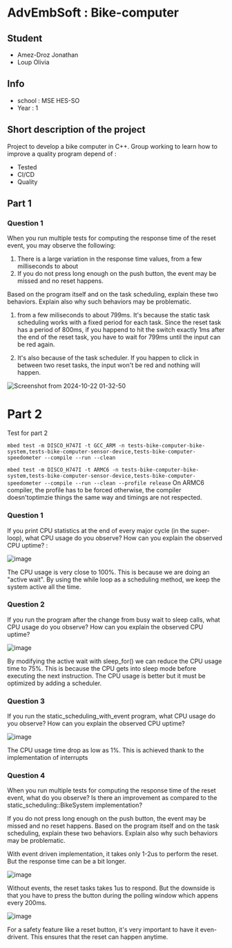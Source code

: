 # AdvEmbSoft : Bike-computer 
## Student
- Amez-Droz Jonathan
- Loup Olivia
## Info
- school : MSE HES-SO
- Year : 1

## Short description of the project
Project to develop a bike computer in C++.
Group working to learn how to improve a quality program depend of :
- Tested
- CI/CD
- Quality

## Part 1
### Question 1
When you run multiple tests for computing the response time of the reset event, you may observe the following:

1. There is a large variation in the response time values, from a few milliseconds to about 
2. If you do not press long enough on the push button, the event may be missed and no reset happens.

Based on the program itself and on the task scheduling, explain these two behaviors. Explain also why such behaviors may be problematic.

1) from a few miliseconds to about 799ms. It's because the static task scheduling works with a fixed period for each task.
Since the reset task has a period of 800ms, if you happend to hit the switch exactly 1ms after the end of the reset task, you have
to wait for 799ms until the input can be red again.

2) It's also because of the task scheduler. If you happen to click in between two reset tasks, the input won't be red and nothing will happen.

![Screenshot from 2024-10-22 01-32-50](https://github.com/user-attachments/assets/7969784a-385c-4cdf-b618-e00cea3fb4b3)

# Part 2
Test for part 2

```mbed test -m DISCO_H747I -t GCC_ARM -n tests-bike-computer-bike-system,tests-bike-computer-sensor-device,tests-bike-computer-speedometer --compile --run --clean```

```mbed test -m DISCO_H747I -t ARMC6 -n tests-bike-computer-bike-system,tests-bike-computer-sensor-device,tests-bike-computer-speedometer --compile --run --clean --profile release```
On ARMC6 compiler, the profile has to be forced otherwise, the compiler doesn'toptimzie things the same way and timings are not respected.

### Question  1 
If you print CPU statistics at the end of every major cycle (in the super-loop), what CPU usage do you observe? How can you explain the observed CPU uptime? : 

![image](https://github.com/user-attachments/assets/e9345101-e321-40f7-8071-b02acbc93108)

The CPU usage is very close to 100%. This is because we are doing an "active wait". By using the while loop as a scheduling method, we keep the system active all the time.


### Question 2
If you run the program after the change from busy wait to sleep calls, what CPU usage do you observe? How can you explain the observed CPU uptime?

![image](https://github.com/user-attachments/assets/b46908c0-bac0-4191-ab7d-eed3edb2646a)

By modifying the active wait with sleep_for() we can reduce the CPU usage time to 75%. This is because the CPU gets into sleep mode before executing the next instruction. The CPU usage is better but it must be optimized by adding a scheduler.


### Question 3
If you run the static_scheduling_with_event program, what CPU usage do you observe? How can you explain the observed CPU uptime?

![image](https://github.com/user-attachments/assets/b2fa0c13-f950-402a-8bc7-b565dbb1b8f3)

The CPU usage time drop as low as 1%. This is achieved thank to the implementation of interrupts


### Question 4
When you run multiple tests for computing the response time of the reset event, what do you observe? Is there an improvement as compared to the static_scheduling::BikeSystem implementation?

If you do not press long enough on the push button, the event may be missed and no reset happens.
Based on the program itself and on the task scheduling, explain these two behaviors. Explain also why such behaviors may be problematic.

With event driven implementation, it takes only 1-2us to perform the reset. But the response time can be a bit longer.

![image](https://github.com/user-attachments/assets/1423de78-712a-4959-87f5-f744744e043d)

Without events, the reset tasks takes 1us to respond. But the downside is that you have to press the button during the polling window which appens every 200ms.

![image](https://github.com/user-attachments/assets/ea48e775-f115-4762-aa06-b2187c68d888)

For a safety feature like a reset button, it's very important to have it even-drivent. This ensures that the reset can happen anytime.
